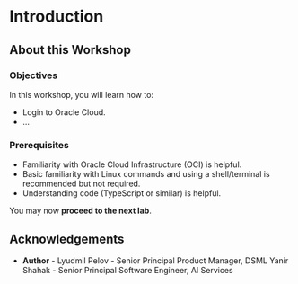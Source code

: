 # Introduction

## About this Workshop

### Objectives

In this workshop, you will learn how to:

* Login to Oracle Cloud.
* ...

### Prerequisites

* Familiarity with Oracle Cloud Infrastructure (OCI) is helpful.
* Basic familiarity with Linux commands and using a shell/terminal is recommended but not required.
* Understanding code (TypeScript or similar) is helpful.

You may now **proceed to the next lab**.

## **Acknowledgements**

* **Author** -
Lyudmil Pelov - Senior Principal Product Manager, DSML
Yanir Shahak - Senior Principal Software Engineer, AI Services
